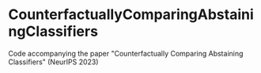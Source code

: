 # CounterfactuallyComparingAbstainingClassifiers
Code accompanying the paper "Counterfactually Comparing Abstaining Classifiers" (NeurIPS 2023)
